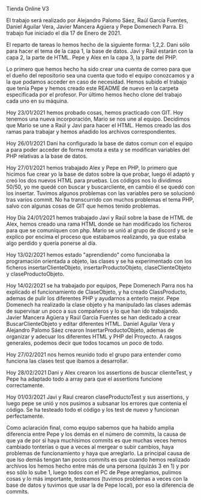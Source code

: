 Tienda Online V3

El trabajo será realizado por Alejandro Palomo Sáez, Raúl García Fuentes, Daniel Aguilar Vera, Javier Mancera Agüera y Pepe Domenech Parra.
El trabajo fue iniciado el día 17 de Enero de 2021.

El reparto de tareas lo hemos hecho de la siguiente forma: 1,2,2. Dani sólo para hacer el tema de la capa 1, la base de datos. Javi y Raúl estarán con la capa 2, la parte de HTML. Pepe y Alex en la capa 3, la parte del PHP.

Lo primero que hemos hecho ha sido crear una cuenta de correo para que el dueño del repositorio sea una cuenta que todo el equipo conozcamos y a la que podamos acceder en caso de necesidad. Hemos subido el trabajo que tenía Pepe y hemos creado este README de nuevo en la carpeta especificada por el profesor. Por último hemos hecho clone del trabajo cada uno en su máquina.

Hoy 23/01/2021 hemos probado cosas, hemos practicado con GIT. Hoy tenemos una nueva incorporación, Mario se nos une al equipo. Decidimos que Mario se une a Raúl y Javi para hacer el HTML. Hemos creado las dos ramas para trabajar y hemos añadido los archivos correspondientes. 

Hoy 26/01/2021 Dani ha configurado la base de datos comun con el equipo a para poder acceder de forma remota a esta y se modifican variables del PHP relativas a la base de datos.

Hoy 27/01/2021 hemos trabajado Alex y Pepe en PHP, lo primero que hicimos fue crear yo la base de datos sobre la que probar, luego él adaptó y creó los dos nuevos HTML para pruebas. Los códigos nos lo dividimos 50/50, yo me quedé con buscar y buscarcliente, en cambio él se quedó con los insertar. Tuvimos algunos problemas con las variables pero se solucionó tras varios commit. No ha transcurrido con muchos problemas el tema PHP, salvo con algunas cosas de GIT que hemos tenido problemas.

Hoy Día 24/01/2021 hemos trabajado Javi y Raúl sobre la base de HTML de Alex, hemos creado una rama HTML donde se han modificado los ficheros para que se comuniquen con php.
Mario se unió al grupo de discord y se le explico por encima el proceso que estabamos realizando, ya que estaba algo perdido y quería ponerse al día.

Hoy 13/02/2021 hemos estado "aprendiendo" como funcionaba la programación orientada a objeto, las clases y se ha experimentado con los ficheros insertarClienteObjeto, insertarProductoObjeto, claseClienteObjeto y claseProductoObjeto.

Hoy 14/02/2021 se ha trabajado por equipos, Pepe Domenech Parra nos ha explicado el funcionamiento de ClaseObjeto, y ha creado ClassProducto, ademas de pulir los diferentes PHP y ayudarnos a enterlo mejor. 
Pepe Domenech ha realizado la clase objeto y ha manipulado las clases además de supervisar un poco a sus compañeros y lo que han ido trabajando.
Javier Mancera Agüera y Raúl García Fuentes se han dedicado a crear BuscarClienteObjeto y editar diferentes HTML. 
Daniel Aguilar Vera y Alejandro Palomo Sáez crearon InsertarProductoObjeto, ademas de organizar y adecuar los diferentes HTML y PHP del Proyecto.
A rasgos generales, podemos decir que todos tocamos un poco de todo. 

Hoy 27/02/2021 nos hemos reunido todo el grupo para entender como funciona las clases test que ibamos a desarrollar.

Hoy 28/02/2021 Dani y Alex crearon  los assertions de buscar  clienteTest, y Pepe ha adaptado todo a array para que el assertions funcione correctamente.

Hoy 01/03/2021 Javi y Raul crearon claseProductoTest y sus assertions, y luego pepe se unió y nos pusimos a subsanar los errores que contenia el código.
Se ha testeado todo el código y los test de nuevo y  funcionan perfectamente.

Como aclaración final, como equipo sabemos que ha habido amplia diferencia entre Pepe y los demás en el número de commits, la causa de que ya de por si haya muchísimos commits es que muchas veces hemos cambiado tonterías o que a veces al mergear o subir cambios, haya problemas de funcionamiento y haya que arreglarlo. La principal causa de que lso demás tengan tan pocos commits es que cuando hemos realizado archivos los hemos hecho entre más de una persona (quizás 3 en 1) y por eso sólo lo sube 1, luego todos con el PC de Pepe arreglamos, pulimos cosas y lo más importante, testeamos (tuvimos problemas a veces con la base de datos y tuvimos que usar la de Pepe local), por eso la diferencia de commits.
